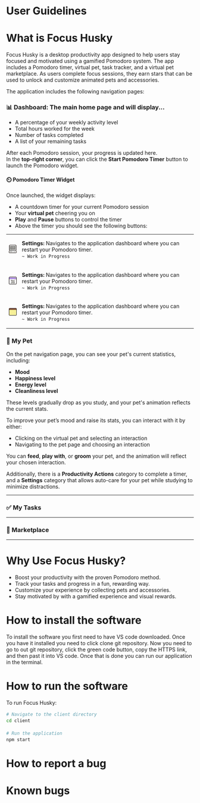 # User Guidelines

# What is Focus Husky
Focus Husky is a desktop productivity app designed to help users stay focused and motivated using a gamified Pomodoro system. The app includes a Pomodoro timer, virtual pet, task tracker, and a virtual pet marketplace. As users complete focus sessions, they earn stars that can be used to unlock and customize animated pets and accessories.

The application includes the following navigation pages:

### 📊 Dashboard: The main home page and will display...
- A percentage of your weekly activity level
- Total hours worked for the week
- Number of tasks completed
- A list of your remaining tasks

After each Pomodoro session, your progress is updated here.  
In the **top-right corner**, you can click the **Start Pomodoro Timer** button to launch the Pomodoro widget.

#### ⏲️ Pomodoro Timer Widget

Once launched, the widget displays:
- A countdown timer for your current Pomodoro session
- Your **virtual pet** cheering you on
- **Play** and **Pause** buttons to control the timer
- Above the timer you should see the following buttons:

<table>
  <tr>
    <td>
      <img src="client/src/Static/settings.png" alt="Settings Button" width="30"/>
    </td>
    <td>
      <p><strong>Settings:</strong> Navigates to the application dashboard where you can restart your Pomodoro timer.<br>
      <code>~ Work in Progress</code></p>
    </td>
  </tr>
  <td>
      <img src=client/src/Static/calendar.png alt="Calendar Button" width="30"/>
    </td>
    <td>
      <p><strong>Settings:</strong> Navigates to the application dashboard where you can restart your Pomodoro timer.<br>
      <code>~ Work in Progress</code></p>
    </td>
  <tr>
    <td>
      <img src=client/src/Static/notes.png alt="Tasks Button" width="30"/>
    </td>
    <td>
      <p><strong>Settings:</strong> Navigates to the application dashboard where you can restart your Pomodoro timer.<br>
      <code>~ Work in Progress</code></p>
    </td>
  </tr>
</table>

### 🐶 My Pet
On the pet navigation page, you can see your pet's current statistics, including:

- **Mood**
- **Happiness level**
- **Energy level**
- **Cleanliness level**

These levels gradually drop as you study, and your pet's animation reflects the current stats.

To improve your pet’s mood and raise its stats, you can interact with it by either:

- Clicking on the virtual pet and selecting an interaction  
- Navigating to the pet page and choosing an interaction

You can **feed**, **play with**, or **groom** your pet, and the animation will reflect your chosen interaction.

Additionally, there is a **Productivity Actions** category to complete a timer, and a **Settings** category that allows auto-care for your pet while studying to minimize distractions.


---

### ✅ My Tasks



---

### 🛒 Marketplace



---


# Why Use Focus Husky?
- Boost your productivity with the proven Pomodoro method.
- Track your tasks and progress in a fun, rewarding way.
- Customize your experience by collecting pets and accessories.
- Stay motivated by with a gamified experience and visual rewards.

# How to install the software
To install the software you first need to have VS code downloaded. Once you have it installed you need to click clone git repository. Now you need to go to out git repository, click the green code button, copy the HTTPS link, and then past it into VS code. Once that is done you can run our application in the terminal. 

# How to run the software
To run Focus Husky: 

```bash
# Navigate to the client directory
cd client

# Run the application
npm start
```

# How to report a bug

# Known bugs
